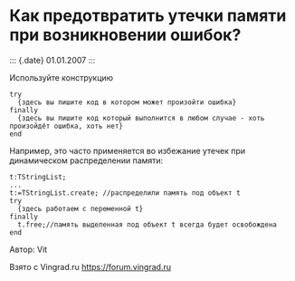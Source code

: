 Как предотвратить утечки памяти при возникновении ошибок?
=========================================================

::: {.date}
01.01.2007
:::

Используйте конструкцию


    try
      {здесь вы пишите код в котором может произойти ошибка}
    finally
      {здесь вы пишите код который выполнится в любом случае - хоть произойдёт ошибка, хоть нет}
    end

Например, это часто применяется во избежание утечек при динамическом
распределении памяти:


    t:TStringList;
    ...
    t:=TStringList.create; //распределили память под объект t
    try
      {здесь работаем с переменной t}
    finally
      t.free;//память выделенная под объект t всегда будет освобождена 
    end

Автор: Vit

Взято с Vingrad.ru <https://forum.vingrad.ru>
